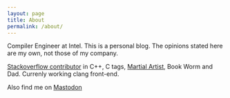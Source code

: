 ```yaml
---
layout: page
title: About
permalink: /about/
---
```


Compiler Engineer at Intel. This is a personal blog. The opinions stated here are my own, not those of my company.

[Stackoverflow contributor](https://stackoverflow.com/users/1708801/shafik-yaghmour) in C++, C tags, [Martial Artist](https://www.meetup.com/Bay-Area-Yin-Style-Baguazhang/), Book Worm and Dad. Currenly working clang front-end. 

Also find me on [Mastodon](https://hachyderm.io/@shafik)
